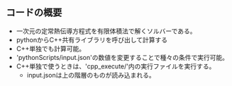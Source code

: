 ## コードの概要
- 一次元の定常熱伝導方程式を有限体積法で解くソルバーである。
- pythonからC++共有ライブラリを呼び出して計算する
- C++単独でも計算可能。
- 'pythonScripts/input.json'の数値を変更することで種々の条件で実行可能。
- C++単独で使うときは、'cpp_execute/'内の実行ファイルを実行する。
  - input.jsonは上の階層のものが読み込まれる。
